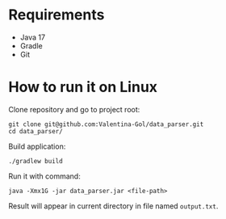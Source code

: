 # Requirements
- Java 17
- Gradle
- Git

# How to run it on Linux

Clone repository and go to project root:
```
git clone git@github.com:Valentina-Gol/data_parser.git
cd data_parser/
```

Build application:
```
./gradlew build
```

Run it with command:
```
java -Xmx1G -jar data_parser.jar <file-path>
```

Result will appear in current directory in file named `output.txt`.
